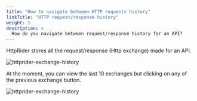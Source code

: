 ```yaml
---
title: "How to navigate between HTTP requests history"
linkTitle: "HTTP request/response history"
weight: 5
description: >
  How do you navigate between request/response history for an API?
---
```


HttpRider stores all the request/response (Http exchange) made for an API.

![httprider-exchange-history](/images/005/httprider-exchange-history.gif=738x) 

At the moment, you can view the last 10 exchanges but clicking on any of the previous exchange button. 

![httprider-exchange-history](/images/005/httprider-exchange-history.png=488x)